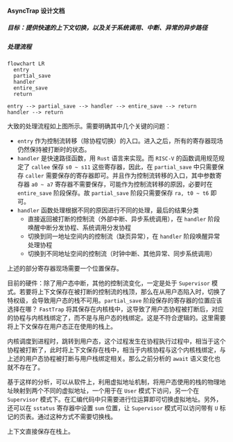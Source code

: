 #### AsyncTrap 设计文档

##### 目标：提供快速的上下文切换，以及关于系统调用、中断、异常的异步路径


##### 处理流程

```mermaid
flowchart LR
  entry
  partial_save
  handler
  entire_save
  return

entry --> partial_save --> handler --> entire_save --> return
handler --> return
```

大致的处理流程如上图所示。需要明确其中几个关键的问题：

- `entry` 作为控制流转移（除协程切换）的入口。进入之后，所有的寄存器现场仍然保持被打断时的状态。
- `handler` 是快速路径函数，用 `Rust` 语言来实现。而 `RISC-V` 的函数调用规范规定了 `callee` 保存 `s0 ~ s11` 这些寄存器，因此，在 `partial_save` 中只需要保存 `caller` 需要保存的寄存器即可。并且作为控制流转移的入口，其中参数寄存器 `a0 ~ a7` 寄存器不需要保存，可能作为控制流转移的原因，必要时在 `entire_save` 阶段保存。故 `partial_save` 阶段只需要保存 `ra, t0 ~ t6` 即可。
- `handler` 函数处理根据不同的原因进行不同的处理，最后的结果分类
  - 直接返回被打断的控制流（外部中断、异步系统调用），在 `handler` 阶段唤醒中断分发协程、系统调用分发协程
  - 切换到同一地址空间内的控制流（缺页异常），在 `handler` 阶段唤醒异常处理协程
  - 切换到不同地址空间的控制流（时钟中断、其他异常、同步系统调用）

上述的部分寄存器现场需要一个位置保存。

目前的硬件：除了用户态中断，其他的控制流变化，一定是处于 `Supervisor` 模式。若要将上下文保存在被打断的控制流的栈顶，那么在从用户态陷入时，切换了特权级，会导致用户态的栈不可用。`partial_save` 阶段保存的寄存器的位置应该选择在哪？
`FastTrap` 将其保存在内核栈中，这导致了用户态协程被打断后，对应的协程与内核栈绑定了，而不是与用户态的栈绑定。这是不符合逻辑的。这里需要将上下文保存在用户态正在使用的栈上。

内核调度到进程时，跳转到用户态，这个过程发生在协程执行过程中，相当于这个协程被打断了，此时将上下文保存在栈中，相当于内核协程与这个内核栈绑定，与上述的用户态协程被打断与用户栈绑定相关。那么之前分析的 `await` 语义变化也就不存在了。

基于这样的分析，可以从软件上，利用虚拟地址机制，将用户态使用的栈的物理地址映射到两个不同的虚拟地址，一个用于在 `User` 模式下访问，另一个在 `Supervisor` 模式下。在汇编代码中只需要进行位运算即可切换虚拟地址。另外，还可以在 `sstatus` 寄存器中设置 `sum` 位置，让 `Supervisor` 模式可以访问带有 `U` 标记的页表。通过这种方式不需要切换栈。

上下文直接保存在栈上。
